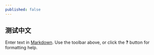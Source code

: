 ```yaml
---
published: false
---
```

## 测试中文

Enter text in [Markdown](http://daringfireball.net/projects/markdown/). Use the toolbar above, or click the **?** button for formatting help.
